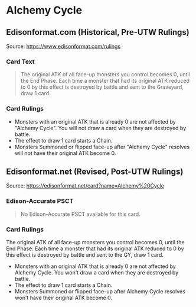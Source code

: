 # Alchemy Cycle

## Edisonformat.com (Historical, Pre-UTW Rulings)

Source: https://www.edisonformat.com/rulings

### Card Text

> The original ATK of all face-up monsters you control becomes 0, until the End Phase. Each time a monster that had its original ATK reduced to 0 by this effect is destroyed by battle and sent to the Graveyard, draw 1 card.

### Card Rulings

*   Monsters with an original ATK that is already 0 are not affected by "Alchemy Cycle". You will not draw a card when they are destroyed by battle.
*   The effect to draw 1 card starts a Chain.
*   Monsters Summoned or flipped face-up after "Alchemy Cycle" resolves will not have their original ATK become 0.

## Edisonformat.net (Revised, Post-UTW Rulings)

Source: https://edisonformat.net/card?name=Alchemy%20Cycle

### Edison-Accurate PSCT

> No Edison-Accurate PSCT available for this card.

### Card Rulings

The original ATK of all face-up monsters you control becomes 0, until the End Phase. Each time a monster that had its original ATK reduced to 0 by this effect is destroyed by battle and sent to the GY, draw 1 card.
*   Monsters with an original ATK that is already 0 are not affected by Alchemy Cycle. You won't draw a card when they are destroyed by battle.
*   The effect to draw 1 card starts a Chain.
*   Monsters Summoned or flipped face-up after Alchemy Cycle resolves won't have their original ATK become 0.
            